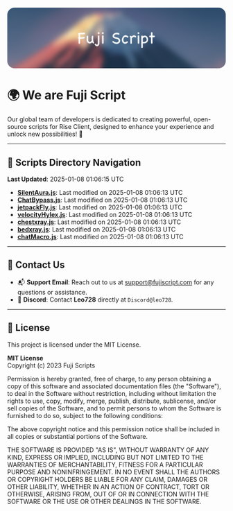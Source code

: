 ![Banner](.github/b.webp)

# 🌍 **We are Fuji Script**

Our global team of developers is dedicated to creating powerful, open-source scripts for Rise Client, designed to enhance your experience and unlock new possibilities! 🌟

---
<!-- SCRIPTS_NAVIGATION_START -->
## 📂 **Scripts Directory Navigation**

**Last Updated**: 2025-01-08 01:06:15 UTC

- **[SilentAura.js](scripts/SilentAura.js)**: Last modified on 2025-01-08 01:06:13 UTC
- **[ChatBypass.js](scripts/ChatBypass.js)**: Last modified on 2025-01-08 01:06:13 UTC
- **[jetpackFly.js](scripts/jetpackFly.js)**: Last modified on 2025-01-08 01:06:13 UTC
- **[velocityHylex.js](scripts/velocityHylex.js)**: Last modified on 2025-01-08 01:06:13 UTC
- **[chestxray.js](scripts/chestxray.js)**: Last modified on 2025-01-08 01:06:13 UTC
- **[bedxray.js](scripts/bedxray.js)**: Last modified on 2025-01-08 01:06:13 UTC
- **[chatMacro.js](scripts/chatMacro.js)**: Last modified on 2025-01-08 01:06:13 UTC

<!-- SCRIPTS_NAVIGATION_END -->

---

## 💬 **Contact Us**  
- 📬 **Support Email**: Reach out to us at [support@fujiscript.com](mailto:support@fujiscript.com) for any questions or assistance.  
- 💬 **Discord**: Contact **Leo728** directly at `Discord@leo728`.

---

## 📜 **License**

This project is licensed under the MIT License.  

**MIT License**  
Copyright (c) 2023 Fuji Scripts  

Permission is hereby granted, free of charge, to any person obtaining a copy of this software and associated documentation files (the "Software"), to deal in the Software without restriction, including without limitation the rights to use, copy, modify, merge, publish, distribute, sublicense, and/or sell copies of the Software, and to permit persons to whom the Software is furnished to do so, subject to the following conditions:  

The above copyright notice and this permission notice shall be included in all copies or substantial portions of the Software.  

THE SOFTWARE IS PROVIDED "AS IS", WITHOUT WARRANTY OF ANY KIND, EXPRESS OR IMPLIED, INCLUDING BUT NOT LIMITED TO THE WARRANTIES OF MERCHANTABILITY, FITNESS FOR A PARTICULAR PURPOSE AND NONINFRINGEMENT. IN NO EVENT SHALL THE AUTHORS OR COPYRIGHT HOLDERS BE LIABLE FOR ANY CLAIM, DAMAGES OR OTHER LIABILITY, WHETHER IN AN ACTION OF CONTRACT, TORT OR OTHERWISE, ARISING FROM, OUT OF OR IN CONNECTION WITH THE SOFTWARE OR THE USE OR OTHER DEALINGS IN THE SOFTWARE.  
